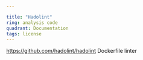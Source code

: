 ```yaml
---

title: "Hadolint"
ring: analysis code
quadrant: Documentation
tags: license
---
```

https://github.com/hadolint/hadolint
Dockerfile linter
